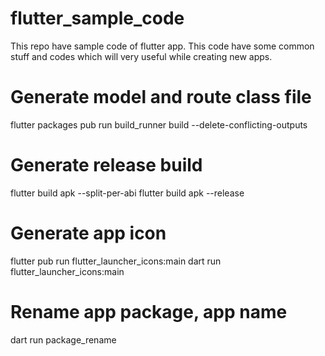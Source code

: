 # flutter_sample_code
This repo have sample code of flutter app. This code have some common stuff and codes which will very useful while creating new apps.

# Generate model and route class file
flutter packages pub run build_runner build --delete-conflicting-outputs

# Generate release build
flutter build apk --split-per-abi
flutter build apk --release

# Generate app icon
flutter pub run flutter_launcher_icons:main
dart run flutter_launcher_icons:main

# Rename app package, app name
dart run package_rename